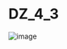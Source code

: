 # DZ_4_3
![image](https://user-images.githubusercontent.com/58872563/76677426-4741a280-65f8-11ea-9fe4-c716e7b1799e.png)
